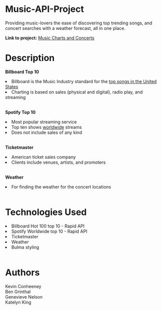 # Music-API-Project

Providing music-lovers the ease of discovering top trending songs, and concert searches with a weather forecast, all in one place.


<b>Link to project:</b> <a href="#">Music Charts and Concerts</a>
<!-- Insert image preview here -->


# Description

**Billboard Top 10**
<li> Billboard is the Music Industry standard for the <u>top songs in the United States</u>
<li> Charting is based on sales (physical and digital), radio play, and streaming
<br>
<br>

**Spotify Top 10**
<li> Most popular streaming service
<li> Top ten shows <u>worldwide</u> streams
<li> Does not include sales of any kind
<br>
<br>

**Ticketmaster** 
<li> American ticket sales company
<li> Clients include venues, artists, and promoters
<br>
<br>

**Weather**
<li>For finding the weather for the concert locations
<br>
<br>

# Technologies Used

<li> Billboard Hot 100 top 10 - Rapid API
<li> Spotify Worldwide top 10 - Rapid API
<li> Ticketmaster
<li> Weather
<li> Bulma styling
<br>
<br>

# Authors
Kevin Conheeney <br>
Ben Grinthal<br>
Genevieve Nelson<br>
Katelyn King<br>
